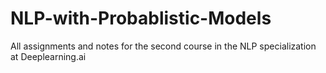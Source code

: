 # NLP-with-Probablistic-Models
All assignments and notes for the second course in the NLP specialization at Deeplearning.ai
